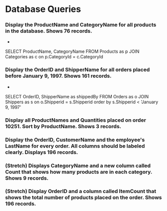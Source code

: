 # Database Queries

### Display the ProductName and CategoryName for all products in the database. Shows 76 records.

- 
SELECT ProductName, CategoryName
FROM Products as p
JOIN Categories as c on p.CategoryId = c.CategoryId

### Display the OrderID and ShipperName for all orders placed before January 9, 1997. Shows 161 records.

- 
SELECT OrderID, ShipperName as shippedBy
FROM Orders as o
JOIN Shippers as s on o.Shipperid = s.Shipperid
order by s.Shipperid < 'January 9, 1997'

### Display all ProductNames and Quantities placed on order 10251. Sort by ProductName. Shows 3 records.

### Display the OrderID, CustomerName and the employee's LastName for every order. All columns should be labeled clearly. Displays 196 records.

### (Stretch)  Displays CategoryName and a new column called Count that shows how many products are in each category. Shows 9 records.

### (Stretch) Display OrderID and a  column called ItemCount that shows the total number of products placed on the order. Shows 196 records. 